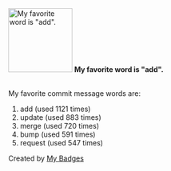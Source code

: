 <img src="https://my-badges.github.io/my-badges/favorite-word.png" alt="My favorite word is &quot;add&quot;." title="My favorite word is &quot;add&quot;." width="128">
<strong>My favorite word is &quot;add&quot;.</strong>
<br><br>

My favorite commit message words are:

1. add (used 1121 times)
2. update (used 883 times)
3. merge (used 720 times)
4. bump (used 591 times)
5. request (used 547 times)


Created by <a href="https://github.com/my-badges/my-badges">My Badges</a>